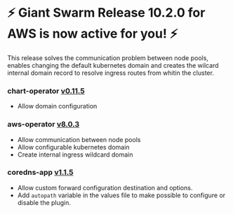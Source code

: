 # :zap: Giant Swarm Release 10.2.0 for AWS is now active for you! :zap:

This release solves the communication problem between node pools, enables changing the default kubernetes domain and creates the wilcard internal domain record to resolve ingress routes from whitin the cluster.

### chart-operator [v0.11.5](https://github.com/giantswarm/chart-operator/releases/tag/v0.11.5)
- Allow domain configuration

### aws-operator [v8.0.3](https://github.com/giantswarm/chart-operator/releases/tag/v8.0.3)
- Allow communication between node pools
- Allow configurable kubernetes domain
- Create internal ingress wildcard domain

### coredns-app [v1.1.5](https://github.com/giantswarm/coredns-app/releases/tag/v1.1.5)
- Allow custom forward configuration destination and options.
- Add `autopath` variable in the values file to make possible to configure or disable the plugin.